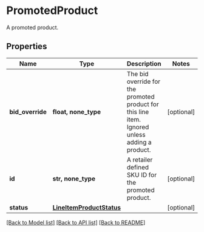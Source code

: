 # PromotedProduct

A promoted product.

## Properties
Name | Type | Description | Notes
------------ | ------------- | ------------- | -------------
**bid_override** | **float, none_type** | The bid override for the promoted product for this line item. Ignored unless adding a product. | [optional] 
**id** | **str, none_type** | A retailer defined SKU ID for the promoted product. | [optional] 
**status** | [**LineItemProductStatus**](LineItemProductStatus.md) |  | [optional] 

[[Back to Model list]](../README.md#documentation-for-models) [[Back to API list]](../README.md#documentation-for-api-endpoints) [[Back to README]](../README.md)


